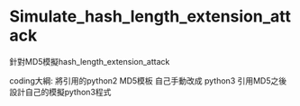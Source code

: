 # Simulate_hash_length_extension_attack

針對MD5模擬hash_length_extension_attack

coding大綱:
將引用的python2 MD5模板 自己手動改成 python3
引用MD5之後 設計自己的模擬python3程式
